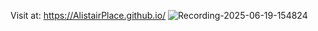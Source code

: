 Visit at: https://AlistairPlace.github.io/
![Recording-2025-06-19-154824](https://github.com/user-attachments/assets/04d94535-d869-4841-991a-5bb8ebd15818)
